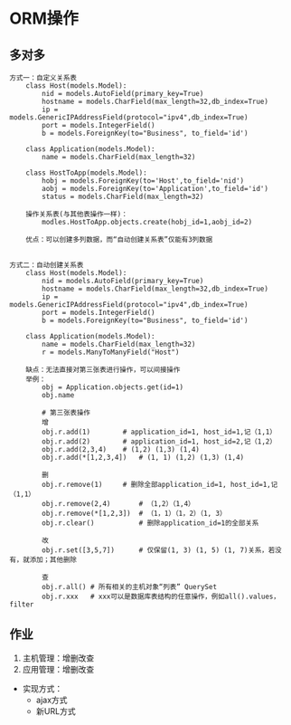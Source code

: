 # ORM操作 #

## 多对多 ##
	方式一：自定义关系表
		class Host(models.Model):
			nid = models.AutoField(primary_key=True)
			hostname = models.CharField(max_length=32,db_index=True)
			ip = models.GenericIPAddressField(protocol="ipv4",db_index=True)
			port = models.IntegerField()
			b = models.ForeignKey(to="Business", to_field='id')

		class Application(models.Model):
			name = models.CharField(max_length=32)
		
		class HostToApp(models.Model):
			hobj = models.ForeignKey(to='Host',to_field='nid')
			aobj = models.ForeignKey(to='Application',to_field='id')
			status = models.CharField(max_length=32)
			
		操作关系表(与其他表操作一样)：
			modles.HostToApp.objects.create(hobj_id=1,aobj_id=2)
					
		优点：可以创建多列数据，而“自动创建关系表”仅能有3列数据
	
				
	方式二：自动创建关系表
		class Host(models.Model):
			nid = models.AutoField(primary_key=True)
			hostname = models.CharField(max_length=32,db_index=True)
			ip = models.GenericIPAddressField(protocol="ipv4",db_index=True)
			port = models.IntegerField()
			b = models.ForeignKey(to="Business", to_field='id')

		class Application(models.Model):
			name = models.CharField(max_length=32)
			r = models.ManyToManyField("Host")
			
		缺点：无法直接对第三张表进行操作，可以间接操作
		举例：		
			obj = Application.objects.get(id=1)
			obj.name
			
			# 第三张表操作
			增
			obj.r.add(1)		# application_id=1, host_id=1,记（1,1）
			obj.r.add(2)		# application_id=1, host_id=2,记（1,2）
			obj.r.add(2,3,4)	# (1,2) (1,3) (1,4)
			obj.r.add(*[1,2,3,4])	# (1, 1) (1,2) (1,3) (1,4)
			
			删
			obj.r.remove(1)		# 删除全部application_id=1, host_id=1,记（1,1）
			obj.r.remove(2,4)		# （1,2）（1,4）
			obj.r.remove(*[1,2,3])	# （1，1）（1，2）（1, 3）			
			obj.r.clear()			# 删除application_id=1的全部关系
			
			改
			obj.r.set([3,5,7])		# 仅保留(1, 3) (1, 5) (1, 7)关系，若没有，就添加；其他删除
			
			查
			obj.r.all()	# 所有相关的主机对象“列表” QuerySet
			obj.r.xxx 	# xxx可以是数据库表结构的任意操作，例如all().values，filter

## 作业 ##
1. 主机管理：增删改查
2. 应用管理：增删改查

- 实现方式：
	- ajax方式
	- 新URL方式